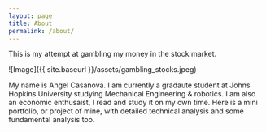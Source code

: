 ```yaml
---
layout: page
title: About
permalink: /about/
---
```


This is my attempt at gambling my money in the stock market.

![Image]({{ site.baseurl }}/assets/gambling_stocks.jpeg)

My name is Angel Casanova. I am currently a gradaute student at Johns Hopkins University studying Mechanical Engineering & robotics. I am also an economic enthusaist, I read and study it on my own time. Here is a mini portfolio, or project of mine, with detailed technical analysis and some fundamental analysis too. 


